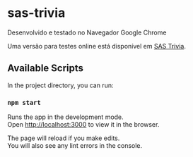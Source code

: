 # sas-trivia

Desenvolvido e testado no Navegador Google Chrome

Uma versão para testes online está disponível em [SAS Trivia](https://sas-trivia.herokuapp.com).

## Available Scripts

In the project directory, you can run:

### `npm start`

Runs the app in the development mode.<br />
Open [http://localhost:3000](http://localhost:3000) to view it in the browser.

The page will reload if you make edits.<br />
You will also see any lint errors in the console.
